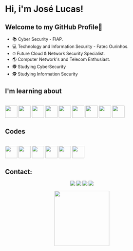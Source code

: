 # Hi, i'm José Lucas! 

## Welcome to my GitHub Profile👋

- 📚 Cyber Security - FIAP.
- 💻 Technology and Information Security - Fatec Ourinhos.
- ⏱ Future Cloud & Network Security Specialist.
- 🌎 Computer Network's and Telecom Enthusiast.
- 🕵️ Studying CyberSecurity
- 🕵️ Studying Information Security

  
## I'm learning about 
  
<div style="display: inline_block"><br>
  
 
  <img src="https://cdn.jsdelivr.net/gh/devicons/devicon/icons/linux/linux-original.svg" width="40" height="40"/>       
  <img src="https://cdn.jsdelivr.net/gh/devicons/devicon/icons/arduino/arduino-original.svg" width="40" height="40"/>
  <img src="https://cdn.jsdelivr.net/gh/devicons/devicon/icons/git/git-original.svg" width="40" height="40"/> 
  <img src="https://icongr.am/devicon/docker-original-wordmark.svg?size=128&color=currentColor" width="40" height="40"/> 
  <img src="https://icongr.am/devicon/amazonwebservices-original-wordmark.svg?size=128&color=currentColor" width="40" height="40"/>   
  <img src="https://cdn.jsdelivr.net/gh/devicons/devicon/icons/kubernetes/kubernetes-plain-wordmark.svg" width="40" height="40" />
  <img src="https://cdn.jsdelivr.net/gh/devicons/devicon/icons/azure/azure-original.svg" width="40" height="40" />
  <img src="https://devicons.railway.app/i/azure.svg" width="40" height="40" />
  <img src="https://devicons.railway.app/i/googlecloud.svg" width="40" height="40" />
 

## Codes 

<div style="display: inline_block"><br>


<img src="https://cdn.jsdelivr.net/gh/devicons/devicon/icons/ansible/ansible-original-wordmark.svg" width="40" height="40" />
<img src="https://cdn.jsdelivr.net/gh/devicons/devicon/icons/terraform/terraform-original-wordmark.svg" width="40" height="40" />
<img src="https://cdn.jsdelivr.net/gh/devicons/devicon/icons/bash/bash-original.svg" width="40" height="40" />
<img src="https://icongr.am/devicon/go-original.svg?size=128&color=currentColor" width="40" height="40" />
<img src="https://cdn.jsdelivr.net/gh/devicons/devicon/icons/c/c-original.svg" width="40" height="40" />
<img height="40" width="40" src="https://cdn.jsdelivr.net/gh/devicons/devicon/icons/python/python-original.svg">                  
  
</div>
  
 
## Contact:
  
<div align="center"> 
 
  <a href="https://wa.me/5514996521364?text=Boa+tarde%2C+tudo+bem+%3F" target="_blank"><img src="https://img.shields.io/badge/WhatsApp-25D366?style=for-the-badge&logo=whatsapp&logoColor=white" target="_blank"></a>
  <a href="https://www.instagram.com/jose_lucasl/" target="_blank"><img src="https://img.shields.io/badge/-Instagram-%23E4405F?style=for-the-badge&logo=instagram&logoColor=white" target="_blank"></a>
  <a href = "mailto:jose.lima53@fatec.sp.gov.br"><img src="https://img.shields.io/badge/-Gmail-%23333?style=for-the-badge&logo=gmail&logoColor=white" target="_blank"></a>
  <a href="https://www.linkedin.com/in/zelucasourinhos/" target="_blank"><img src="https://img.shields.io/badge/-LinkedIn-%230077B5?style=for-the-badge&logo=linkedin&logoColor=white" target="_blank"></a> 

</div>
<div align="center">
  <a href="https://github.com/runado">
  <img height="180em" src="https://github-readme-stats.vercel.app/api/top-langs/?username=runado&layout=compact&langs_count=7&theme=dracula"/>
</div>

